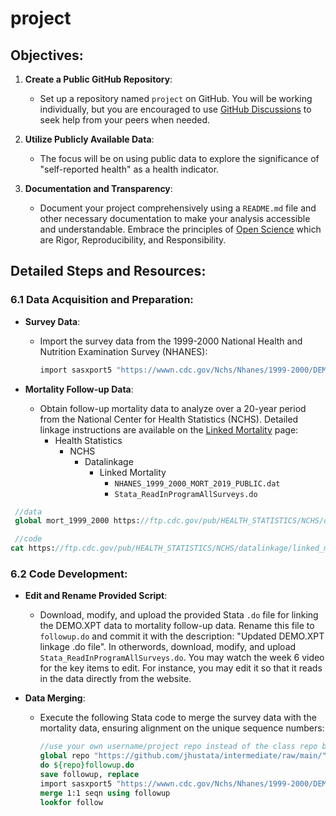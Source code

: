 # project



## Objectives:

1. **Create a Public GitHub Repository**:
   - Set up a repository named `project` on GitHub. You will be working individually, but you are encouraged to use [GitHub Discussions](https://github.com/jhufena/discussions/discussions) to seek help from your peers when needed.

2. **Utilize Publicly Available Data**:
   - The focus will be on using public data to explore the significance of "self-reported health" as a health indicator.

3. **Documentation and Transparency**:
   - Document your project comprehensively using a `README.md` file and other necessary documentation to make your analysis accessible and understandable. Embrace the principles of [Open Science](https://publichealth.jhu.edu/the-r3-center-for-innovation-in-science-education) which are Rigor, Reproducibility, and Responsibility.

## Detailed Steps and Resources:

### 6.1 Data Acquisition and Preparation:

- **Survey Data**:
  - Import the survey data from the 1999-2000 National Health and Nutrition Examination Survey (NHANES):
    ```stata
    import sasxport5 "https://wwwn.cdc.gov/Nchs/Nhanes/1999-2000/DEMO.XPT", clear
    ```

- **Mortality Follow-up Data**:
  - Obtain follow-up mortality data to analyze over a 20-year period from the National Center for Health Statistics (NCHS). Detailed linkage instructions are available on the [Linked Mortality](https://ftp.cdc.gov/pub/) page:
     - Health Statistics
        - NCHS
           - Datalinkage
              - Linked Mortality
                 - `NHANES_1999_2000_MORT_2019_PUBLIC.dat`
                 - `Stata_ReadInProgramAllSurveys.do`
                 
                             
```stata
 //data
 global mort_1999_2000 https://ftp.cdc.gov/pub/HEALTH_STATISTICS/NCHS/datalinkage/linked_mortality/NHANES_1999_2000_MORT_2019_PUBLIC.dat

 //code
cat https://ftp.cdc.gov/pub/HEALTH_STATISTICS/NCHS/datalinkage/linked_mortality/Stata_ReadInProgramAllSurveys.do
 ```

### 6.2 Code Development:

- **Edit and Rename Provided Script**:
  - Download, modify, and upload the provided Stata `.do` file for linking the DEMO.XPT data to mortality follow-up data. Rename this file to `followup.do` and commit it with the description: "Updated DEMO.XPT linkage .do file". In otherwords, download, modify, and upload `Stata_ReadInProgramAllSurveys.do`. You may watch the week 6 video for the key items to edit. For instance, you may edit it so that it reads in the data directly from the website.

- **Data Merging**:
  - Execute the following Stata code to merge the survey data with the mortality data, ensuring alignment on the unique sequence numbers:
    ```stata
    //use your own username/project repo instead of the class repo below
    global repo "https://github.com/jhustata/intermediate/raw/main/"
    do ${repo}followup.do
    save followup, replace 
    import sasxport5 "https://wwwn.cdc.gov/Nchs/Nhanes/1999-2000/DEMO.XPT", clear
    merge 1:1 seqn using followup
    lookfor follow
    ```
